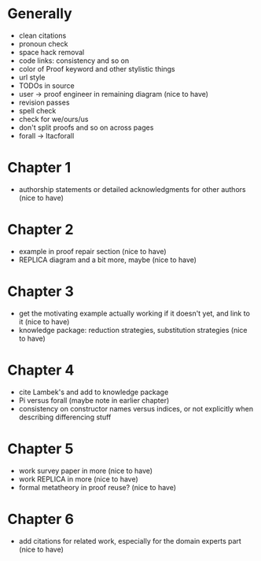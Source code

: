 

# Generally

- clean citations
- pronoun check
- space hack removal
- code links: consistency and so on
- color of Proof keyword and other stylistic things
- url style
- TODOs in source
- user -> proof engineer in remaining diagram (nice to have)
- revision passes
- spell check
- check for we/ours/us
- don't split proofs and so on across pages
- forall -> ltacforall

# Chapter 1

- authorship statements or detailed acknowledgments for other authors (nice to have)

# Chapter 2

- example in proof repair section (nice to have)
- REPLICA diagram and a bit more, maybe (nice to have)

# Chapter 3

- get the motivating example actually working if it doesn't yet, and link to it (nice to have)
- knowledge package: reduction strategies, substitution strategies (nice to have)

# Chapter 4

- cite Lambek's and add to knowledge package
- Pi versus forall (maybe note in earlier chapter)
- consistency on constructor names versus indices, or not explicitly when describing differencing stuff

# Chapter 5

- work survey paper in more (nice to have)
- work REPLICA in more (nice to have)
- formal metatheory in proof reuse? (nice to have)

# Chapter 6

- add citations for related work, especially for the domain experts part (nice to have)

